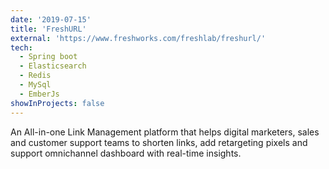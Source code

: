 ```yaml
---
date: '2019-07-15'
title: 'FreshURL'
external: 'https://www.freshworks.com/freshlab/freshurl/'
tech:
  - Spring boot
  - Elasticsearch
  - Redis
  - MySql
  - EmberJs
showInProjects: false
---
```


An All-in-one Link Management platform that helps digital marketers, sales and customer support teams to shorten links, add retargeting pixels and support omnichannel dashboard with real-time insights.
